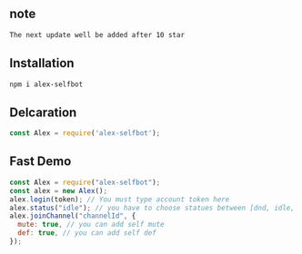 ## note
```txt
The next update well be added after 10 star
```

## Installation
```txt
npm i alex-selfbot
```

## Delcaration
```js
const Alex = require('alex-selfbot');
```

## Fast Demo
```js
const Alex = require("alex-selfbot");
const alex = new Alex();
alex.login(token); // You must type account token here
alex.status("idle"); // you have to choose statues between [dnd, idle, online]
alex.joinChannel("channelId", {
  mute: true, // you can add self mute
  def: true, // you can add self def
});
```

